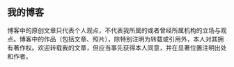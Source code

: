 ## 我的博客
博客中的原创文章只代表个人观点，不代表我所属的或者曾经所属机构的立场与观点。博客中的作品（包括文章、照片），除特别注明为转载或引用外，本人对其拥有著作权。欢迎转载我的文章，但应当事先获得本人同意，并在显著位置注明出处和作者。